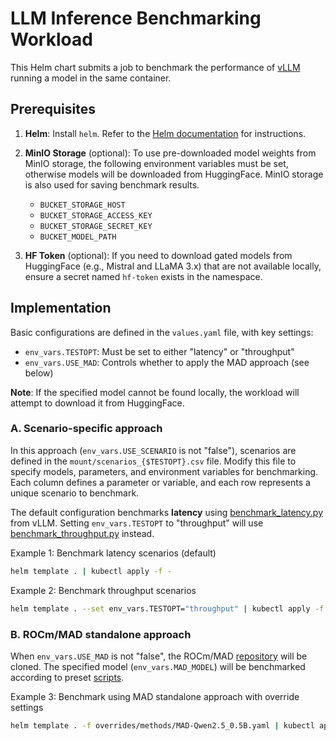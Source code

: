 # LLM Inference Benchmarking Workload

This Helm chart submits a job to benchmark the performance of [vLLM](https://docs.vllm.ai/en/latest/) running a model in the same container.

## Prerequisites

1. **Helm**: Install `helm`. Refer to the [Helm documentation](https://helm.sh/) for instructions.
2. **MinIO Storage** (optional): To use pre-downloaded model weights from MinIO storage, the following environment variables must be set, otherwise models will be downloaded from HuggingFace. MinIO storage is also used for saving benchmark results.
    - `BUCKET_STORAGE_HOST`
    - `BUCKET_STORAGE_ACCESS_KEY`
    - `BUCKET_STORAGE_SECRET_KEY`
    - `BUCKET_MODEL_PATH`

3. **HF Token** (optional): If you need to download gated models from HuggingFace (e.g., Mistral and LLaMA 3.x) that are not available locally, ensure a secret named `hf-token` exists in the namespace.

## Implementation

Basic configurations are defined in the `values.yaml` file, with key settings:

- `env_vars.TESTOPT`: Must be set to either "latency" or "throughput"
- `env_vars.USE_MAD`: Controls whether to apply the MAD approach (see below)

**Note**: If the specified model cannot be found locally, the workload will attempt to download it from HuggingFace.

### A. Scenario-specific approach

In this approach (`env_vars.USE_SCENARIO` is not "false"), scenarios are defined in the `mount/scenarios_{$TESTOPT}.csv` file. Modify this file to specify models, parameters, and environment variables for benchmarking. Each column defines a parameter or variable, and each row represents a unique scenario to benchmark.

The default configuration benchmarks **latency** using [benchmark_latency.py](https://github.com/vllm-project/vllm/blob/main/benchmarks/benchmark_latency.py) from vLLM. Setting `env_vars.TESTOPT` to "throughput" will use [benchmark_throughput.py](https://github.com/vllm-project/vllm/blob/main/benchmarks/benchmark_throughput.py) instead.

Example 1: Benchmark latency scenarios (default)
```bash
helm template . | kubectl apply -f -
```

Example 2: Benchmark throughput scenarios
```bash
helm template . --set env_vars.TESTOPT="throughput" | kubectl apply -f -
```

### B. ROCm/MAD standalone approach

When `env_vars.USE_MAD` is not "false", the ROCm/MAD [repository](https://github.com/ROCm/MAD/) will be cloned. The specified model (`env_vars.MAD_MODEL`) will be benchmarked according to preset [scripts](https://github.com/ROCm/MAD/tree/develop/scripts/vllm).

Example 3: Benchmark using MAD standalone approach with override settings
```bash
helm template . -f overrides/methods/MAD-Qwen2.5_0.5B.yaml | kubectl apply -f -
```
